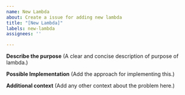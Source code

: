 ```yaml
---
name: New Lambda
about: Create a issue for adding new lambda
title: "[New Lambda]"
labels: new-lambda
assignees: ''

---
```


**Describe the purpose**
(A clear and concise description of purpose of lambda.)

**Possible Implementation**
(Add the approach for implementing this.)

**Additional context**
(Add any other context about the problem here.)
